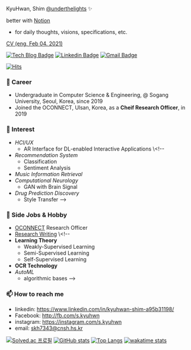 KyuHwan, Shim [@underthelights](https://underthelights.github.io)
 ✨ 
 
better with [Notion](https://notion.so/skyhwn)
 - for daily thoughts, visions, specifications, etc.
 
[CV (eng, Feb 04. 2021)](https://github.com/underthelights/underthelights/files/5936838/cv2_KyuHwanShim.pdf)


[![Tech Blog Badge](http://img.shields.io/badge/-Tech%20blog-black?style=flat-square&logo=github&link=https://underthelights.github.io/)](https://underthelights.github.io/) 
[![Linkedin Badge](https://img.shields.io/badge/-LinkedIn-blue?style=flat-square&logo=Linkedin&logoColor=white&link=https://www.linkedin.com/in/shim-kyu-hwan-a95b31198/)](https://www.linkedin.com/in/shim-kyu-hwan-a95b31198/) 
[![Gmail Badge](https://img.shields.io/badge/-Gmail-d14836?style=flat-square&logo=Gmail&logoColor=white&link=mailto:skh7343@cnsh.hs.kr)](mailto:skh7343@cnsh.hs.kr)

[![Hits](https://hits.seeyoufarm.com/api/count/incr/badge.svg?url=https%3A%2F%2Fgithub.com%2Funderthelights&count_bg=%2361625C&title_bg=%23000000&icon=lighthouse.svg&icon_color=%23E7E7E7&title=hits&edge_flat=true)](https://hits.seeyoufarm.com)


### 🔭 Career
- Undergraduate in Computer Science & Engineering, @ Sogang University, Seoul, Korea, since 2019
- Joined the OCONNECT, Ulsan, Korea, as a **Cheif Research Officer**, in 2019

### 🌱 Interest
- *HCI/UX*
	- AR Interface for DL-enabled Interactive Applications
\\<!-- 
- *Recommendation System*
	- Classification
	- Sentiment Analysis
- *Music Information Retrieval*
- *Computational Neurology*
	- GAN with Brain Signal
- *Drug Prediction Discovery*
	- Style Transfer
-->
### 👯 Side Jobs & Hobby
- [OCONNECT](https://oconnect3.netlify.app) Research Officer
- [Research Writing](https://underthelights.github.io)
\\<!-- 
- **Learning Theory**
    - Weakly-Supervised Learning
    - Semi-Supervised Learning
    - Self-Supervised Learning
- **OCR Technology**
- *AutoML*
	- algorithmic bases
-->
### 📫 How to reach me
- linkedin: https://www.linkedin.com/in/kyuhwan-shim-a95b31198/
- Facebook: http://fb.com/s.kyuhwn
- instagram: https://instagram.com/s.kyuhwn
- email: [skh7343@cnsh.hs.kr](mailto:skh7343@cnsh.hs.kr)

[![Solved.ac 프로필](http://mazassumnida.wtf/api/v2/generate_badge?boj=skh7343)](https://solved.ac/skh7343)
[![GitHub stats](https://github-readme-stats.vercel.app/api?username=underthelights)](https://github.com/anuraghazra/github-readme-stats)
[![Top Langs](https://github-readme-stats.vercel.app/api/top-langs/?username=underthelights)](https://github.com/anuraghazra/github-readme-stats)
[![wakatime stats](https://github-readme-stats.vercel.app/api/wakatime?username=underthelights)](https://github.com/anuraghazra/github-readme-stats)
